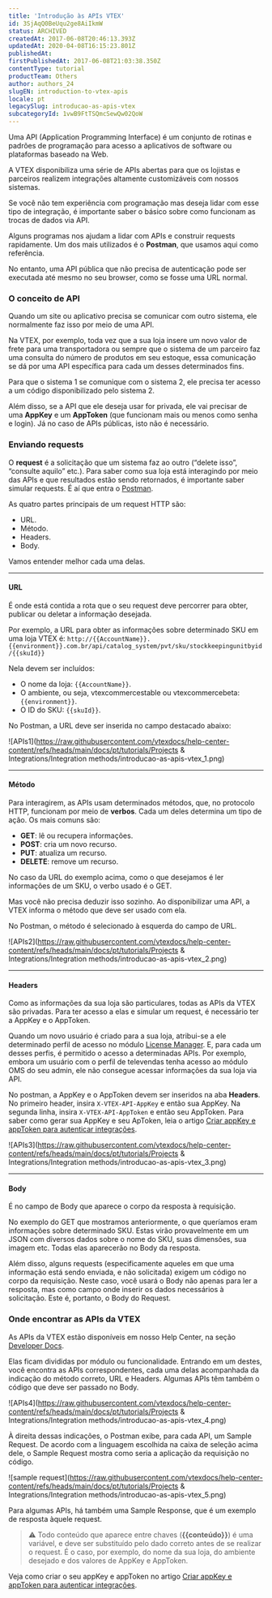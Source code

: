 ```yaml
---
title: 'Introdução às APIs VTEX'
id: 3SjAqQ0BeUqu2ge8AiIkmW
status: ARCHIVED
createdAt: 2017-06-08T20:46:13.393Z
updatedAt: 2020-04-08T16:15:23.801Z
publishedAt: 
firstPublishedAt: 2017-06-08T21:03:38.350Z
contentType: tutorial
productTeam: Others
author: authors_24
slugEN: introduction-to-vtex-apis
locale: pt
legacySlug: introducao-as-apis-vtex
subcategoryId: 1vwB9FtTSQmcSewQw02QoW
---
```


Uma API (Application Programming Interface) é um conjunto de rotinas e padrões de programação para acesso a aplicativos de software ou plataformas baseado na Web.

A VTEX disponibiliza uma série de APIs abertas para que os lojistas e parceiros realizem integrações altamente customizáveis com nossos sistemas. 

Se você não tem experiência com programação mas deseja lidar com esse tipo de integração, é importante saber o básico sobre como funcionam as trocas de dados via API.

Alguns programas nos ajudam a lidar com APIs e construir requests rapidamente. Um dos mais utilizados é o **Postman**, que usamos aqui como referência.

No entanto, uma API pública que não precisa de autenticação pode ser executada até mesmo no seu browser, como se fosse uma URL normal.

### O conceito de API
 
Quando um site ou aplicativo precisa se comunicar com outro sistema, ele normalmente faz isso por meio de uma API.
 
Na VTEX, por exemplo, toda vez que a sua loja insere um novo valor de frete para uma transportadora ou sempre que o sistema de um parceiro faz uma consulta do número de produtos em seu estoque, essa comunicação se dá por uma API específica para cada um desses determinados fins.
 
Para que o sistema 1 se comunique com o sistema 2, ele precisa ter acesso a um código disponibilizado pelo sistema 2. 

Além disso, se a API que ele deseja usar for privada, ele vai precisar de uma **AppKey** e um **AppToken** (que funcionam mais ou menos como senha e login). Já no caso de APIs públicas, isto não é necessário.
 
### Enviando requests
 
O **request** é a solicitação que um sistema faz ao outro (“delete isso”, “consulte aquilo” etc.). Para saber como sua loja está interagindo por meio das APIs e que resultados estão sendo retornados, é importante saber simular requests. É aí que entra o [Postman](https://www.getpostman.com/docs/requests).
 
As quatro partes principais de um request HTTP são: 
- URL.
- Método.
- Headers.
- Body.

Vamos entender melhor cada uma delas.

****

#### URL

É onde está contida a rota que o seu request deve percorrer para obter, publicar ou deletar a informação desejada.

Por exemplo, a URL para obter as informações sobre determinado SKU em uma loja VTEX é: `http://{{AccountName}}.{{environment}}.com.br/api/catalog_system/pvt/sku/stockkeepingunitbyid/{{skuId}}`

Nela devem ser incluídos:
- O nome da loja: `{{AccountName}}`.
- O ambiente, ou seja, vtexcommercestable ou vtexcommercebeta: `{{environment}}`.
- O ID do SKU: `{{skuId}}`.
 
No Postman, a URL deve ser inserida no campo destacado abaixo:

![APIs1](https://raw.githubusercontent.com/vtexdocs/help-center-content/refs/heads/main/docs/pt/tutorials/Projects & Integrations/Integration methods/introducao-as-apis-vtex_1.png)

****

#### Método

Para interagirem, as APIs usam determinados métodos, que, no protocolo HTTP, funcionam por meio de **verbos**. Cada um deles determina um tipo de ação. Os mais comuns são:
- __GET__: lê ou recupera informações.
- __POST__: cria um novo recurso.
- __PUT__: atualiza um recurso.
- __DELETE__: remove um recurso.
 
No caso da URL do exemplo acima, como o que desejamos é ler informações de um SKU, o verbo usado é o GET.
 
Mas você não precisa deduzir isso sozinho. Ao disponibilizar uma API, a VTEX informa o método que deve ser usado com ela.
 
No Postman, o método é selecionado à esquerda do campo de URL.

![APIs2](https://raw.githubusercontent.com/vtexdocs/help-center-content/refs/heads/main/docs/pt/tutorials/Projects & Integrations/Integration methods/introducao-as-apis-vtex_2.png)

****

#### Headers
 
Como as informações da sua loja são particulares, todas as APIs da VTEX são privadas. Para ter acesso a elas e simular um request, é necessário ter a AppKey e o AppToken.
 
Quando um novo usuário é criado para a sua loja, atribui-se a ele determinado perfil de acesso no módulo [License Manager](/pt/tutorial/visao-geral-do-modulo-license-manager/). E, para cada um desses perfis, é permitido o acesso a determinadas APIs. Por exemplo, embora um usuário com o perfil de televendas tenha acesso ao módulo OMS do seu admin, ele não consegue acessar informações da sua loja via API.
 
No postman, a AppKey e o AppToken devem ser inseridos na aba **Headers**. No primeiro header, insira `X-VTEX-API-AppKey` e então sua AppKey. Na segunda linha, insira `X-VTEX-API-AppToken` e então seu AppToken. Para saber como gerar sua AppKey e seu ApToken, leia o artigo [Criar appKey e appToken para autenticar integrações](/pt/tutorial/criar-appkey-e-apptoken-para-autenticar-integracoes).

![APIs3](https://raw.githubusercontent.com/vtexdocs/help-center-content/refs/heads/main/docs/pt/tutorials/Projects & Integrations/Integration methods/introducao-as-apis-vtex_3.png)

****

#### Body
 
É no campo de Body que aparece o corpo da resposta à requisição. 
 
No exemplo do GET que mostramos anteriormente, o que queríamos eram informações sobre determinado SKU. Estas virão provavelmente em um JSON com diversos dados sobre o nome do SKU, suas dimensões, sua imagem etc. Todas elas aparecerão no Body da resposta.
 
Além disso, alguns requests (especificamente aqueles em que uma informação está sendo enviada, e não solicitada) exigem um código no corpo da requisição. Neste caso, você usará o Body não apenas para ler a resposta, mas como campo onde inserir os dados necessários à solicitação. Este é, portanto, o Body do Request.

### Onde encontrar as APIs da VTEX
 
As APIs da VTEX estão disponíveis em nosso Help Center, na seção [Developer Docs](/pt/developer-docs).
 
Elas ficam divididas por módulo ou funcionalidade. Entrando em um destes, você encontra as APIs correspondentes, cada uma delas acompanhada da indicação do método correto, URL e Headers. Algumas APIs têm também o código que deve ser passado no Body.
 
![APIs4](https://raw.githubusercontent.com/vtexdocs/help-center-content/refs/heads/main/docs/pt/tutorials/Projects & Integrations/Integration methods/introducao-as-apis-vtex_4.png)
 
À direita dessas indicações, o Postman exibe, para cada API, um Sample Request. De acordo com a linguagem escolhida na caixa de seleção acima dele, o Sample Request mostra como seria a aplicação da requisição no código.

![sample request](https://raw.githubusercontent.com/vtexdocs/help-center-content/refs/heads/main/docs/pt/tutorials/Projects & Integrations/Integration methods/introducao-as-apis-vtex_5.png)
 
Para algumas APIs, há também uma Sample Response, que é um exemplo de resposta àquele request.

>⚠️ Todo conteúdo que aparece entre chaves (**{{conteúdo}}**) é uma variável, e deve ser substituído pelo dado correto antes de se realizar o request. É o caso, por exemplo, do nome da sua loja, do ambiente desejado e dos valores de AppKey e AppToken.

Veja como criar o seu appKey e appToken no artigo [Criar appKey e appToken para autenticar integrações](/pt/tutorial/criar-appkey-e-apptoken-para-autenticar-integracoes).
